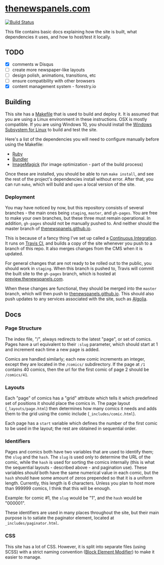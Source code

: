 # [thenewspanels.com](https://thenewspanels.com/)

[![Build Status](https://travis-ci.com/thenewspanels/web.svg?branch=master)](https://travis-ci.com/thenewspanels/web)

This file contains basic docs explaining how the site is built, what dependencies it uses,
and how to host/test it locally.

## TODO

- [x] comments w Disqus
- [ ] create more newspaper-like layouts
- [ ] design polish, animations, transitions, etc
- [ ] ensure compatibility with other browsers
- [x] content management system - forestry.io

## Building

This site has a [Makefile](https://cmake.org/) that is used to build and deploy it. It is
assumed that you are using a Linux environment in these instructions. OSX is mostly
compatible. If you are using Windows 10, you should install the
[Windows Subsystem for Linux](https://docs.microsoft.com/en-us/windows/wsl/install-win10)
to build and test the site.

Here's a list of the dependencies you will need to configure manually before using the
Makefile:
- [Ruby](https://www.ruby-lang.org/en/)
- [Bundler](https://bundler.io/)
- [ImageMagick](https://imagemagick.org/) (for image optimization - part of the build process)

Once these are installed, you should be able to run `make install`, and see the rest of the
project's dependencies install without error. After that, you can run `make`, which will
build and `open` a local version of the site.

### Deployment

You may have noticed by now, but this repository consists of several branches - the main ones
being `staging`, `master`, and `gh-pages`. You are free to make your own branches, but these
three must remain operational. In addition, `gh-pages` should not be manually pushed to. And
neither should the master branch of
[thenewspanels.github.io](https://github.com/thenewspanels/thenewspanels.github.io/).

This is because of a fancy thing I've set up called a
[Continuous Integration](https://en.wikipedia.org/wiki/Continuous_integration).
It runs on [Travis CI](https://travis-ci.com/thenewspanels/web), and builds a copy of the site
whenever you push to a branch of this repo. It also merges changes from the CMS when it is
updated.

For general changes that are not ready to be rolled out to the public, you should work in
`staging`. When this branch is pushed to, Travis will commit the built site to the `gh-pages`
branch, which is hosted at [preview.thenewspanels.com](https://preview.thenewspanels.com/).

When these changes are functional, they should be merged into the `master` branch, which will
then push to [thenewspanels.github.io](https://github.com/thenewspanels/thenewspanels.github.io/).
This should also push updates to any services associated with the site, such as
[Algolia](https://algolia.com/).

## Docs

### Page Structure

The index file, "/", always redirects to the latest "page", or set of comics. Pages have a url
equivalent to their `:slug` parameter, which should start at 1 and increment each time a new page
is added.

Comics are handled similarly; each new comic increments an integer, except they are located in
the `/comics/` subdirectory. If the page at `/1` contains 40 comics, then the url for the first
comic of page 2 should be `/comics/41`.

### Layouts

Each "page" of comics has a "grid" attribute which tells it which predefined set of positions it
should place the comics in. The page layout (`_layouts/page.html`) then determines how many comics
it needs and adds them to the grid using the comic include (`_includes/comic.html`).

Each page has a `start` variable which defines the number of the first comic to be used in the
layout; the rest are obtained in sequential order.

### Identifiers

Pages and comics both have two variables that are used to identify them; the `slug` and the
`hash`. The `slug` is used only to determine the URL of the comic, while the `hash` is used for
sorting the comics internally (this is what the sequential layouts - described above - and pagination
use). These variables _should_ both have the same numerical value in each comic, but the `hash`
should have some amount of zeros prepended so that it is a uniform length. Currently, this length is
6 characters. Unless you plan to host more than 999999 comics, I think that this will be enough.

Example: for comic #1, the `slug` would be "1", and the `hash` would be "000001".

These identifiers are used in many places throughout the site, but their main purpose is to satiate
the paginator element, located at `_includes/paginator.html`.

### CSS

This site has a lot of CSS. However, it is split into separate files (using SCSS) with a strict naming
convention ([Block Element Modifier](http://getbem.com/naming/)) to make it easier to manage. 
